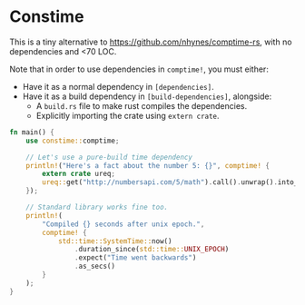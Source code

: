 # Constime

This is a tiny alternative to <https://github.com/nhynes/comptime-rs>, with no dependencies and <70 LOC.

Note that in order to use dependencies in `comptime!`, you must either:
* Have it as a normal dependency in `[dependencies]`.
* Have it as a build dependency in `[build-dependencies]`, alongside:
  * A `build.rs` file to make rust compiles the dependencies.
  * Explicitly importing the crate using `extern crate`.

```rust
fn main() {
	use constime::comptime;

	// Let's use a pure-build time dependency
	println!("Here's a fact about the number 5: {}", comptime! {
		extern crate ureq;
		ureq::get("http://numbersapi.com/5/math").call().unwrap().into_string().unwrap()
	});

	// Standard library works fine too.
	println!(
		"Compiled {} seconds after unix epoch.",
		comptime! {
			std::time::SystemTime::now()
				.duration_since(std::time::UNIX_EPOCH)
				.expect("Time went backwards")
				.as_secs()
		}
	);
}
```